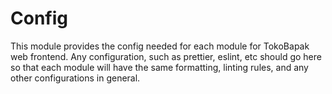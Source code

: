 # Config

This module provides the config needed for each module for TokoBapak web frontend. Any configuration, such as
prettier, eslint, etc should go here so that each module will have the same formatting, linting rules, and any other
configurations in general.